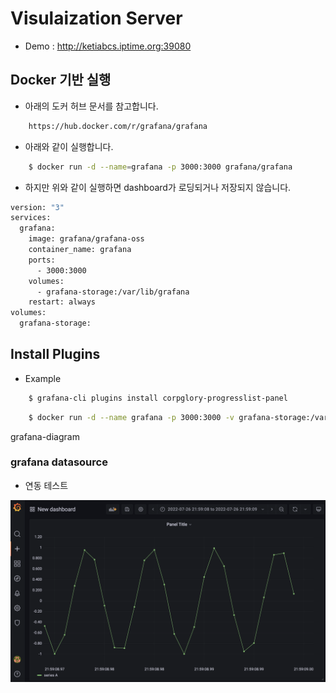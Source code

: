 # Visulaization Server

- Demo : http://ketiabcs.iptime.org:39080


## Docker 기반 실행

- 아래의 도커 허브 문서를 참고합니다.

```bash
    https://hub.docker.com/r/grafana/grafana
```

- 아래와 같이 실행합니다.

```bash
    $ docker run -d --name=grafana -p 3000:3000 grafana/grafana
```


- 하지만 위와 같이 실행하면 dashboard가 로딩되거나 저장되지 않습니다.

```bash
version: "3"
services:
  grafana:
    image: grafana/grafana-oss
    container_name: grafana
    ports:
      - 3000:3000
    volumes:
      - grafana-storage:/var/lib/grafana
    restart: always
volumes:
  grafana-storage:
```


## Install Plugins

- Example

```bash
    $ grafana-cli plugins install corpglory-progresslist-panel
```

```bash
    $ docker run -d --name grafana -p 3000:3000 -v grafana-storage:/var/lib/grafana cognite/grafana-cdf
```

grafana-diagram


### grafana datasource

- 연동 테스트

![grafana_data_source](./img4doc/grafana_data_source.png)



